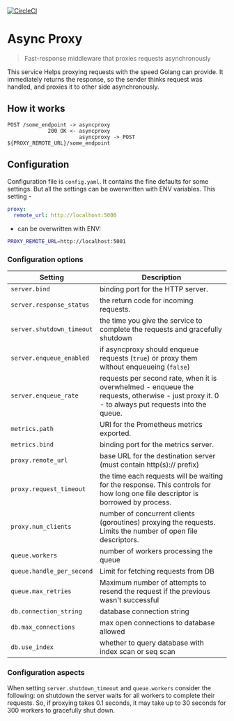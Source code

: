 [![CircleCI](https://circleci.com/gh/evilmartians/asyncproxy/tree/main.svg?style=svg)](https://circleci.com/gh/evilmartians/asyncproxy/tree/main)

# Async Proxy
> Fast-response middleware that proxies requests asynchronously

This service Helps proxying requests with the speed Golang can provide. It immediately returns the response, so the sender thinks request was handled, and proxies it to other side asynchronously.

## How it works

```
POST /some_endpoint -> asyncproxy
             200 OK <- asyncproxy
                       asyncproxy -> POST ${PROXY_REMOTE_URL}/some_endpoint
```

## Configuration

Configuration file is `config.yaml`. It contains the fine defaults for some settings. But all the settings can be owerwritten with ENV variables. This setting -

```yaml
proxy:
  remote_url: http://localhost:5000
```

- can be overwritten with ENV:

```bash
PROXY_REMOTE_URL=http://localhost:5001
```

### Configuration options

| Setting                 | Description
| ----                    | ---- |
|`server.bind`            | binding port for the HTTP server. |
|`server.response_status` | the return code for incoming requests. |
|`server.shutdown_timeout`| the time you give the service to complete the requests and gracefully shutdown |
|`server.enqueue_enabled` | if asyncproxy should enqueue requests (`true`) or proxy them without enqueueing (`false`) |
|`server.enqueue_rate`    | requests per second rate, when it is overwhelmed - enqueue the requests, otherwise - just proxy it. 0 - to always put requests into the queue. |
|`metrics.path`           | URI for the Prometheus metrics exported. |
|`metrics.bind`           | binding port for the metrics server. |
|`proxy.remote_url`       | base URL for the destination server (must contain http(s):// prefix) |
|`proxy.request_timeout`  | the time each requests will be waiting for the response. This controls for how long one file descriptor is borrowed by process. |
|`proxy.num_clients`      | number of concurrent clients (goroutines) proxying the requests. Limits the number of open file descriptors. |
|`queue.workers`          | number of workers processing the queue |
|`queue.handle_per_second`| Limit for fetching requests from DB |
|`queue.max_retries`      | Maximum number of attempts to resend the request if the previous wasn't successful |
|`db.connection_string`   | database connection string |
|`db.max_connections`     | max open connections to database allowed |
|`db.use_index`           | whether to query database with index scan or seq scan |

### Configuration aspects

When setting `server.shutdown_timeout` and `queue.workers` consider the following: on shutdown the server waits for all workers to complete their requests. So, if proxying takes 0.1 seconds, it may take up to 30 seconds for 300 workers to gracefully shut down.